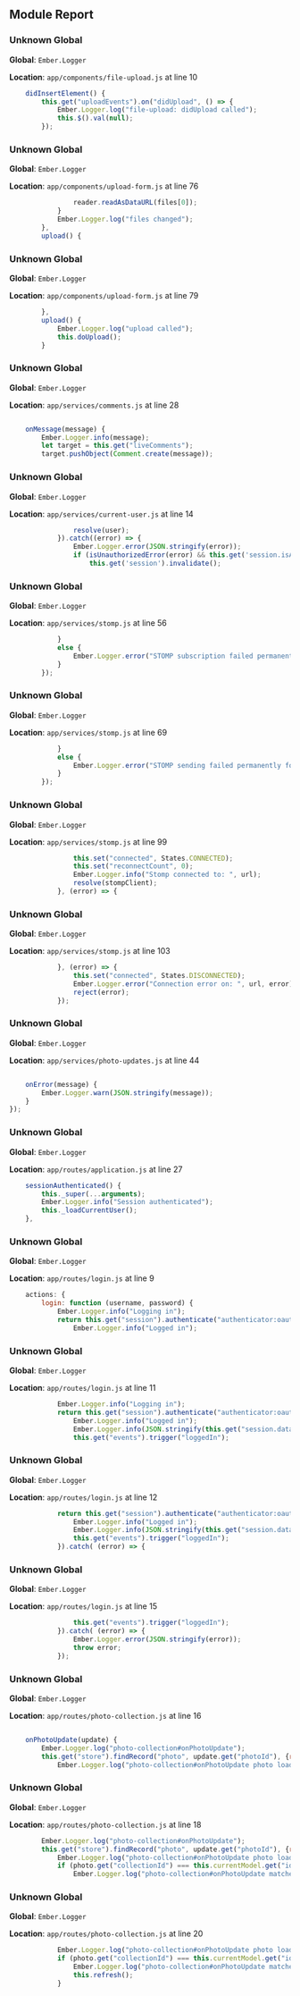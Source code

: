 ## Module Report
### Unknown Global

**Global**: `Ember.Logger`

**Location**: `app/components/file-upload.js` at line 10

```js
    didInsertElement() {
        this.get("uploadEvents").on("didUpload", () => {
            Ember.Logger.log("file-upload: didUpload called");
            this.$().val(null);
        });
```

### Unknown Global

**Global**: `Ember.Logger`

**Location**: `app/components/upload-form.js` at line 76

```js
                reader.readAsDataURL(files[0]);
            }
            Ember.Logger.log("files changed");
        },
        upload() {
```

### Unknown Global

**Global**: `Ember.Logger`

**Location**: `app/components/upload-form.js` at line 79

```js
        },
        upload() {
            Ember.Logger.log("upload called");
            this.doUpload();
        }
```

### Unknown Global

**Global**: `Ember.Logger`

**Location**: `app/services/comments.js` at line 28

```js

    onMessage(message) {
        Ember.Logger.info(message);
        let target = this.get("liveComments");
        target.pushObject(Comment.create(message));
```

### Unknown Global

**Global**: `Ember.Logger`

**Location**: `app/services/current-user.js` at line 14

```js
                resolve(user);
            }).catch((error) => {
                Ember.Logger.error(JSON.stringify(error));
                if (isUnauthorizedError(error) && this.get('session.isAuthenticated')) {
                    this.get('session').invalidate();
```

### Unknown Global

**Global**: `Ember.Logger`

**Location**: `app/services/stomp.js` at line 56

```js
            }
            else {
                Ember.Logger.error("STOMP subscription failed permanently for ", target);
            }
        });
```

### Unknown Global

**Global**: `Ember.Logger`

**Location**: `app/services/stomp.js` at line 69

```js
            }
            else {
                Ember.Logger.error("STOMP sending failed permanently for ", target);
            }
        });
```

### Unknown Global

**Global**: `Ember.Logger`

**Location**: `app/services/stomp.js` at line 99

```js
                this.set("connected", States.CONNECTED);
                this.set("reconnectCount", 0);
                Ember.Logger.info("Stomp connected to: ", url);
                resolve(stompClient);
            }, (error) => {
```

### Unknown Global

**Global**: `Ember.Logger`

**Location**: `app/services/stomp.js` at line 103

```js
            }, (error) => {
                this.set("connected", States.DISCONNECTED);
                Ember.Logger.error("Connection error on: ", url, error);
                reject(error);
            });
```

### Unknown Global

**Global**: `Ember.Logger`

**Location**: `app/services/photo-updates.js` at line 44

```js

    onError(message) {
        Ember.Logger.warn(JSON.stringify(message));
    }
});
```

### Unknown Global

**Global**: `Ember.Logger`

**Location**: `app/routes/application.js` at line 27

```js
    sessionAuthenticated() {
        this._super(...arguments);
        Ember.Logger.info("Session authenticated");
        this._loadCurrentUser();
    },
```

### Unknown Global

**Global**: `Ember.Logger`

**Location**: `app/routes/login.js` at line 9

```js
    actions: {
        login: function (username, password) {
            Ember.Logger.info("Logging in");
            return this.get("session").authenticate("authenticator:oauth2", username, password, "photo-ui").then(() => {
                Ember.Logger.info("Logged in");
```

### Unknown Global

**Global**: `Ember.Logger`

**Location**: `app/routes/login.js` at line 11

```js
            Ember.Logger.info("Logging in");
            return this.get("session").authenticate("authenticator:oauth2", username, password, "photo-ui").then(() => {
                Ember.Logger.info("Logged in");
                Ember.Logger.info(JSON.stringify(this.get("session.data")));
                this.get("events").trigger("loggedIn");
```

### Unknown Global

**Global**: `Ember.Logger`

**Location**: `app/routes/login.js` at line 12

```js
            return this.get("session").authenticate("authenticator:oauth2", username, password, "photo-ui").then(() => {
                Ember.Logger.info("Logged in");
                Ember.Logger.info(JSON.stringify(this.get("session.data")));
                this.get("events").trigger("loggedIn");
            }).catch( (error) => {
```

### Unknown Global

**Global**: `Ember.Logger`

**Location**: `app/routes/login.js` at line 15

```js
                this.get("events").trigger("loggedIn");
            }).catch( (error) => {
                Ember.Logger.error(JSON.stringify(error));
                throw error;
            });
```

### Unknown Global

**Global**: `Ember.Logger`

**Location**: `app/routes/photo-collection.js` at line 16

```js

    onPhotoUpdate(update) {
        Ember.Logger.log("photo-collection#onPhotoUpdate");
        this.get("store").findRecord("photo", update.get("photoId"), {reload: true}).then(photo => {
            Ember.Logger.log("photo-collection#onPhotoUpdate photo loaded " + photo.get("id"));
```

### Unknown Global

**Global**: `Ember.Logger`

**Location**: `app/routes/photo-collection.js` at line 18

```js
        Ember.Logger.log("photo-collection#onPhotoUpdate");
        this.get("store").findRecord("photo", update.get("photoId"), {reload: true}).then(photo => {
            Ember.Logger.log("photo-collection#onPhotoUpdate photo loaded " + photo.get("id"));
            if (photo.get("collectionId") === this.currentModel.get("id")) {
                Ember.Logger.log("photo-collection#onPhotoUpdate matched collection, refresh");
```

### Unknown Global

**Global**: `Ember.Logger`

**Location**: `app/routes/photo-collection.js` at line 20

```js
            Ember.Logger.log("photo-collection#onPhotoUpdate photo loaded " + photo.get("id"));
            if (photo.get("collectionId") === this.currentModel.get("id")) {
                Ember.Logger.log("photo-collection#onPhotoUpdate matched collection, refresh");
                this.refresh();
            }
```
